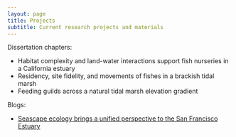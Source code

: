 ```yaml
---
layout: page
title: Projects
subtitle: Current research projects and materials
---
```


Dissertation chapters:

- Habitat complexity and land-water interactions support fish nurseries in a California estuary
- Residency, site fidelity, and movements of fishes in a brackish tidal marsh
- Feeding guilds across a natural tidal marsh elevation gradient

Blogs:

- [Seascape ecology brings a unified perspective to the San Francisco Estuary](https://caseagrant.ucsd.edu/blogs/seascape-ecology-brings-a-unified-perspective-to-the-san-francisco-estuary)



